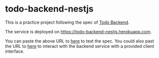 # todo-backend-nestjs

This is a practice project following the spec of [Todo Backend](https://www.todobackend.com/index.html).

The service is deployed on https://todo-backend-nestjs.herokuapp.com.

You can paste the above URL to [here](https://www.todobackend.com/specs/index.html) to test the spec. You could also past the URL to [here](https://www.todobackend.com/client/index.html) to interact with the backend service with a provided client interface. 